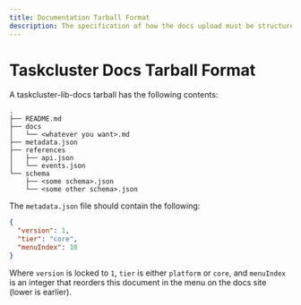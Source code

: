 ```yaml
---
title: Documentation Tarball Format
description: The specification of how the docs upload must be structured.
---
```


# Taskcluster Docs Tarball Format

A taskcluster-lib-docs tarball has the following contents:

```
.
├── README.md
├── docs
│   └── <whatever you want>.md
├── metadata.json
├── references
│   ├── api.json
│   └── events.json
└── schema
    ├── <some schema>.json
    └── <some other schema>.json
```

The `metadata.json` file should contain the following:

```json
{
  "version": 1,
  "tier": "core",
  "menuIndex": 10
}
```

Where `version` is locked to `1`, `tier` is either `platform` or `core`, and `menuIndex` is an integer that reorders this document in the menu on the docs site (lower is earlier).
